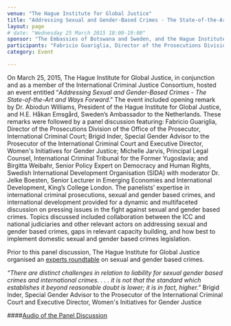 ```yaml
---
venue: "The Hague Institute for Global Justice"
title: "Addressing Sexual and Gender-Based Crimes - The State-of-the-Art and Ways Forward"
layout: page
# date: "Wednesday 25 March 2015 18:00-19:00"
sponsor: "The Embassies of Botswana and Sweden, and the Hague Institute for Global Justice in conjunction with the International Criminal Justice Consortium"
participants: "Fabricio Guariglia, Director of the Prosecutions Division of the Office of the Prosecutor, International Criminal Court; Brigid Inder, Special Gender Advisor to the Prosecutor of the International Criminal Court and Executive Director, Women's Initiatives for Gender Justice; Michelle Jarvis, Principal Legal Counsel, International Criminal Tribunal for the Former Yugoslavia; and Birgitta Weibahr, Senior Policy Expert on Democracy and Human Rights, Swedish International Development Organisation (SIDA). Moderated by Dr. Jelke Boesten, Senior Lecturer in Emerging Economies and International Development, King’s College London"
category: Event

---
```

On March 25, 2015, The Hague Institute for Global Justice, in conjunction and as a member of the International Criminal Justice Consortium, hosted an event entitled “*Addressing Sexual and Gender-Based Crimes - The State-of-the-Art and Ways Forward*.” The event included opening remark by Dr. Abiodun Williams, President of the Hague Institute for Global Justice, and H.E. Håkan Emsgård, Sweden’s Ambassador to the Netherlands. These remarks were followed by a panel discussion featuring: Fabricio Guariglia, Director of the Prosecutions Division of the Office of the Prosecutor, International Criminal Court; Brigid Inder, Special Gender Advisor to the Prosecutor of the International Criminal Court and Executive Director, Women's Initiatives for Gender Justice; Michelle Jarvis, Principal Legal Counsel, International Criminal Tribunal for the Former Yugoslavia; and Birgitta Weibahr, Senior Policy Expert on Democracy and Human Rights, Swedish International Development Organisation (SIDA) with moderator Dr. Jelke Boesten, Senior Lecturer in Emerging Economies and International Development, King’s College London. The panelists’ expertise in international criminal prosecutions, sexual and gender based crimes, and international development provided for a dynamic and multifaceted discussion on pressing issues in the fight against sexual and gender based crimes.
Topics discussed included collaboration between the ICC and national judiciaries and other relevant actors on addressing sexual and gender based crimes, gaps in relevant capacity building, and how best to implement domestic sexual and gender based crimes legislation. 

Prior to this panel discussion, The Hague Institute for Global Justice organised an [experts roundtable](http://thehagueinstituteforglobaljustice.org/index.php?page=Events-Events-Upcoming_events-High-Level_Roundtable:_Addressing_Sexual_and_Gender-Based_Crimes&pid=123&id=243) on sexual and gender based crimes.

*“There are distinct challenges in relation to liability for sexual gender based crimes and international crimes. . . . it is not that the standard which establishes it beyond reasonable doubt is lower; it is in fact, higher.”* 
Brigid Inder, Special Gender Advisor to the Prosecutor of the International Criminal Court and Executive Director, Women's Initiatives for Gender Justice

####[Audio of the Panel Discussion](https://soundcloud.com/hagueinstitute/addressing-sexual-gender-based-crimes)
